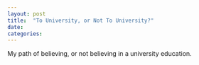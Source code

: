 ```yaml
---
layout: post
title:  "To University, or Not To University?"
date:
categories:
---
```


My path of believing, or not believing in a university education.